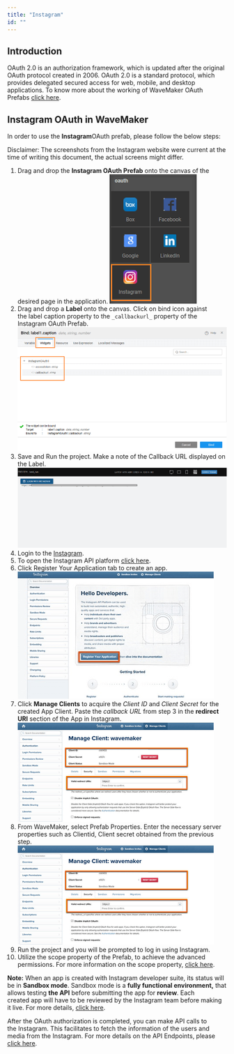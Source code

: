 ```yaml
---
title: "Instagram"
id: ""
---
```


## Introduction

OAuth 2.0 is an authorization framework, which is updated after the original OAuth protocol created in 2006. OAuth 2.0 is a standard protocol, which provides delegated secured access for web, mobile, and desktop applications. To know more about the working of WaveMaker OAuth Prefabs [click here](/learn/app-development/widgets/prefab/oauth-prefabs/).

## Instagram OAuth in WaveMaker

In order to use the ****Instagram****OAuth prefab, please follow the below steps:

Disclaimer: The screenshots from the Instagram website were current at the time of writing this document, the actual screens might differ.

1. Drag and drop the **Instagram OAuth Prefab** onto the canvas of the desired page in the application. [![](/learn/assets/Instagram_Prefab.png)](/learn/assets/Instagram_Prefab.png)
2. Drag and drop a **Label** onto the canvas. Click on bind icon against the label caption property to the `_callbackurl_` property of the Instagram OAuth Prefab. [![](/learn/assets/instagram_bind.png)](/learn/assets/instagram_bind.png)
3. Save and Run the project. Make a note of the Callback URL displayed on the Label. [![](/learn/assets/instagram_URI.png)](/learn/assets/instagram_URI.png)
4. Login to the [Instagram](http://www.instagram.com/).
5. To open the Instagram API platform [click here](https://www.instagram.com/developer/).
6. Click Register Your Application tab to create an app. [![](/learn/assets/instagram_register.png)](/learn/assets/instagram_register.png)
7. Click **Manage Clients** to acquire the _Client ID_ and _Client Secret_ for the created App Client. Paste the _callback URL_ from step 3 in the **redirect URI** section of the App in Instagram. [![](/learn/assets/instagram_ClientID.png)](/learn/assets/instagram_ClientID.png)
8. From WaveMaker, select Prefab Properties. Enter the necessary server properties such as Clientid, Client secret obtained from the previous step. [![](/learn/assets/instagram_ClientID-1.png)](/learn/assets/instagram_ClientID-1.png)
9. Run the project and you will be prompted to log in using Instagram.
10. Utilize the scope property of the Prefab, to achieve the advanced permissions. For more information on the scope property, [click here](https://www.instagram.com/developer/authorization/).

****Note:**** When an app is created with Instagram developer suite, its status will be in ****Sandbox mode****. Sandbox mode is a ****fully functional environment,**** that allows testing ****the API**** before submitting the app for ****review****. Each created app will have to be reviewed by the Instagram team before making it live. For more details, [click here](https://www.instagram.com/developer/sandbox/).

After the OAuth authorization is completed, you can make API calls to the Instagram. This facilitates to fetch the information of the users and media from the Instagram. For more details on the API Endpoints, please [click here](https://www.instagram.com/developer/endpoints/).
